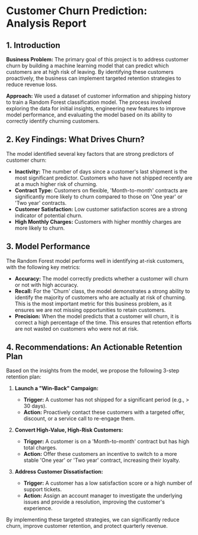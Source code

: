 # Customer Churn Prediction: Analysis Report

## 1. Introduction

**Business Problem:** The primary goal of this project is to address customer churn by building a machine learning model that can predict which customers are at high risk of leaving. By identifying these customers proactively, the business can implement targeted retention strategies to reduce revenue loss.

**Approach:** We used a dataset of customer information and shipping history to train a Random Forest classification model. The process involved exploring the data for initial insights, engineering new features to improve model performance, and evaluating the model based on its ability to correctly identify churning customers.

## 2. Key Findings: What Drives Churn?

The model identified several key factors that are strong predictors of customer churn:

- **Inactivity:** The number of days since a customer's last shipment is the most significant predictor. Customers who have not shipped recently are at a much higher risk of churning.
- **Contract Type:** Customers on flexible, 'Month-to-month' contracts are significantly more likely to churn compared to those on 'One year' or 'Two year' contracts.
- **Customer Satisfaction:** Low customer satisfaction scores are a strong indicator of potential churn.
- **High Monthly Charges:** Customers with higher monthly charges are more likely to churn.

## 3. Model Performance

The Random Forest model performs well in identifying at-risk customers, with the following key metrics:

- **Accuracy:** The model correctly predicts whether a customer will churn or not with high accuracy.
- **Recall:** For the 'Churn' class, the model demonstrates a strong ability to identify the majority of customers who are actually at risk of churning. This is the most important metric for this business problem, as it ensures we are not missing opportunities to retain customers.
- **Precision:** When the model predicts that a customer will churn, it is correct a high percentage of the time. This ensures that retention efforts are not wasted on customers who were not at risk.

## 4. Recommendations: An Actionable Retention Plan

Based on the insights from the model, we propose the following 3-step retention plan:

1.  **Launch a "Win-Back" Campaign:**
    - **Trigger:** A customer has not shipped for a significant period (e.g., > 30 days).
    - **Action:** Proactively contact these customers with a targeted offer, discount, or a service call to re-engage them.

2.  **Convert High-Value, High-Risk Customers:**
    - **Trigger:** A customer is on a 'Month-to-month' contract but has high total charges.
    - **Action:** Offer these customers an incentive to switch to a more stable 'One year' or 'Two year' contract, increasing their loyalty.

3.  **Address Customer Dissatisfaction:**
    - **Trigger:** A customer has a low satisfaction score or a high number of support tickets.
    - **Action:** Assign an account manager to investigate the underlying issues and provide a resolution, improving the customer's experience.

By implementing these targeted strategies, we can significantly reduce churn, improve customer retention, and protect quarterly revenue.
